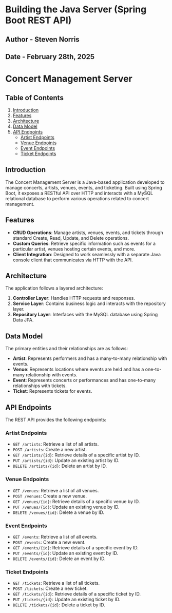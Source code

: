 # Building the Java Server (Spring Boot REST API)
## Author - Steven Norris
## Date - February 28th, 2025 

# Concert Management Server

## Table of Contents

1. [Introduction](#introduction)
2. [Features](#features)
3. [Architecture](#architecture)
4. [Data Model](#data-model)
5. [API Endpoints](#api-endpoints)
    - [Artist Endpoints](#artist-endpoints)
    - [Venue Endpoints](#venue-endpoints)
    - [Event Endpoints](#event-endpoints)
    - [Ticket Endpoints](#ticket-endpoints)

## Introduction

The Concert Management Server is a Java-based application developed to manage concerts, artists, venues, events, and ticketing. Built using Spring Boot, it exposes a RESTful API over HTTP and interacts with a MySQL relational database to perform various operations related to concert management.

## Features

- **CRUD Operations**: Manage artists, venues, events, and tickets through standard Create, Read, Update, and Delete operations.
- **Custom Queries**: Retrieve specific information such as events for a particular artist, venues hosting certain events, and more.
- **Client Integration**: Designed to work seamlessly with a separate Java console client that communicates via HTTP with the API.

## Architecture

The application follows a layered architecture:

1. **Controller Layer**: Handles HTTP requests and responses.
2. **Service Layer**: Contains business logic and interacts with the repository layer.
3. **Repository Layer**: Interfaces with the MySQL database using Spring Data JPA.

## Data Model

The primary entities and their relationships are as follows:

- **Artist**: Represents performers and has a many-to-many relationship with events.
- **Venue**: Represents locations where events are held and has a one-to-many relationship with events.
- **Event**: Represents concerts or performances and has one-to-many relationships with tickets.
- **Ticket**: Represents tickets for events.

## API Endpoints

The REST API provides the following endpoints:

### Artist Endpoints

- `GET /artists`: Retrieve a list of all artists.
- `POST /artists`: Create a new artist.
- `GET /artists/{id}`: Retrieve details of a specific artist by ID.
- `PUT /artists/{id}`: Update an existing artist by ID.
- `DELETE /artists/{id}`: Delete an artist by ID.

### Venue Endpoints

- `GET /venues`: Retrieve a list of all venues.
- `POST /venues`: Create a new venue.
- `GET /venues/{id}`: Retrieve details of a specific venue by ID.
- `PUT /venues/{id}`: Update an existing venue by ID.
- `DELETE /venues/{id}`: Delete a venue by ID.

### Event Endpoints

- `GET /events`: Retrieve a list of all events.
- `POST /events`: Create a new event.
- `GET /events/{id}`: Retrieve details of a specific event by ID.
- `PUT /events/{id}`: Update an existing event by ID.
- `DELETE /events/{id}`: Delete an event by ID.

### Ticket Endpoints

- `GET /tickets`: Retrieve a list of all tickets.
- `POST /tickets`: Create a new ticket.
- `GET /tickets/{id}`: Retrieve details of a specific ticket by ID.
- `PUT /tickets/{id}`: Update an existing ticket by ID.
- `DELETE /tickets/{id}`: Delete a ticket by ID.
